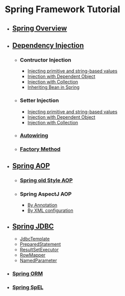 # Spring Framework Tutorial

- ## [Spring Overview](1_Spring_Overview/README.md)
 
- ## [Dependency Injection](2_Dependency_Injection/README.md)

  - ### Contructor Injection
    - [Injecting primitive and string-based values](2_Dependency_Injection/Constructor_Injection/Injecting_primitive_and_String_based_values/README.md)
    - [Injection with Dependent Object](2_Dependency_Injection/Constructor_Injection/Injection_with_Dependant_Object/README.md)
    - [Injection with Collection](2_Dependency_Injection/Constructor_Injection/Injection_with_Collection/README.md)
    - [Inheriting Bean in Spring](2_Dependency_Injection/Constructor_Injection/Inheriting_Bean_in_Spring/README.md)
    
  - ### Setter Injection
    - [Injecting primitive and string-based values](2_Dependency_Injection/Setter_Injection/Injecting_primitive_and_String_based_values/README.md)
    - [Injection with Dependent Object](2_Dependency_Injection/Setter_Injection/Injection_with_Dependant_Object/README.md)
    - [Injection with Collection](2_Dependency_Injection/Setter_Injection/Injection_with_Collection/README.md)
    
  - ### [Autowiring](2_Dependency_Injection/Autowiring/README.md)
  
  - ### [Factory Method](2_Dependency_Injection/Factory_Method/README.md)
  
- ## [Spring AOP](3_Spring_AOP/README.md)

  - ### [Spring old Style AOP](3_Spring_AOP/Old_Style/README.md)
  
  - ### Spring AspectJ AOP
    - [By Annotation](3_Spring_AOP/AspectJ/Annotation/README.md)
    - [By XML configuration](3_Spring_AOP/AspectJ/XML/README.md)
    
- ## [Spring JDBC](4_Spring_JDBC/README.md)
  - [JdbcTemplate](4_Spring_JDBC/Jdbc_Template_Example/README.md)
  - [PreparedStatement](4_Spring_JDBC/Prepared_Statement_Example/README.md)
  - [ResultSetExecutor](4_Spring_JDBC/Result_Set_Example/README.md)
  - [RowMapper](4_Spring_JDBC/Row_Mapper_Example/README.md)
  - [NamedParameter](4_Spring_JDBC/Named_Parameter_Example/README.md)
 
- ### [Spring ORM](5_Spring_ORM/README.md)

- ### [Spring SpEL](6_Spring_SpEL/README.md)
